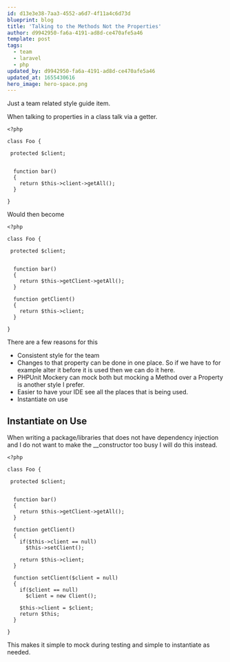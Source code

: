 ```yaml
---
id: d13e3e38-7aa3-4552-a6d7-4f11a4c6d73d
blueprint: blog
title: 'Talking to the Methods Not the Properties'
author: d9942950-fa6a-4191-ad8d-ce470afe5a46
template: post
tags:
  - team
  - laravel
  - php
updated_by: d9942950-fa6a-4191-ad8d-ce470afe5a46
updated_at: 1655430616
hero_image: hero-space.png
---
```

Just a team related style guide item.

When talking to properties in a class talk via a getter.

~~~
<?php

class Foo {

 protected $client;


  function bar()
  {
    return $this->client->getAll();
  }

}

~~~


Would then become 

~~~
<?php

class Foo {

 protected $client;


  function bar()
  {
    return $this->getClient->getAll();
  }

  function getClient()
  {
    return $this->client;
  }

}

~~~

There are a few reasons for this

  * Consistent style for the team
  * Changes to that property can be done in one place. So if we have to for example alter it before it is used then we can do it here.
  * PHPUnit Mockery can mock both but mocking a Method over a Property is another style I prefer.
  * Easier to have your IDE see all the places that is being used.
  * Instantiate on use

## Instantiate on Use

When writing a package/libraries that does not have dependency injection and I do not want to make the __constructor too busy I will do this instead.

~~~
<?php

class Foo {

 protected $client;


  function bar()
  {
    return $this->getClient->getAll();
  }

  function getClient()
  {
    if($this->client == null)
      $this->setClient();
    
    return $this->client;
  }

  function setClient($client = null)
  {
    if($client == null)
      $client = new Client();

    $this->client = $client;
    return $this;
  }

}

~~~


This makes it simple to mock during testing and simple to instantiate as needed.